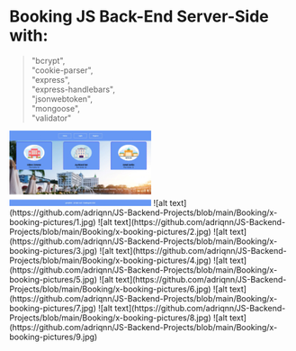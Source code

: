 
# Booking JS Back-End Server-Side with:
>"bcrypt",\
>"cookie-parser",\
>"express",\
>"express-handlebars",\
>"jsonwebtoken",\
>"mongoose",\
>"validator"

<img src="https://github.com/adriqnn/JS-Backend-Projects/blob/main/Booking/x-booking-pictures/1.jpg" width="50%" height="50%">
![alt text](https://github.com/adriqnn/JS-Backend-Projects/blob/main/Booking/x-booking-pictures/1.jpg)
![alt text](https://github.com/adriqnn/JS-Backend-Projects/blob/main/Booking/x-booking-pictures/2.jpg)
![alt text](https://github.com/adriqnn/JS-Backend-Projects/blob/main/Booking/x-booking-pictures/3.jpg)
![alt text](https://github.com/adriqnn/JS-Backend-Projects/blob/main/Booking/x-booking-pictures/4.jpg)
![alt text](https://github.com/adriqnn/JS-Backend-Projects/blob/main/Booking/x-booking-pictures/5.jpg)
![alt text](https://github.com/adriqnn/JS-Backend-Projects/blob/main/Booking/x-booking-pictures/6.jpg)
![alt text](https://github.com/adriqnn/JS-Backend-Projects/blob/main/Booking/x-booking-pictures/7.jpg)
![alt text](https://github.com/adriqnn/JS-Backend-Projects/blob/main/Booking/x-booking-pictures/8.jpg)
![alt text](https://github.com/adriqnn/JS-Backend-Projects/blob/main/Booking/x-booking-pictures/9.jpg)
